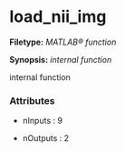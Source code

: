 # load_nii_img

**Filetype:** _MATLAB&reg; function_

**Synopsis:** _internal function_

   internal function


### Attributes


- nInputs : 9

- nOutputs : 2
